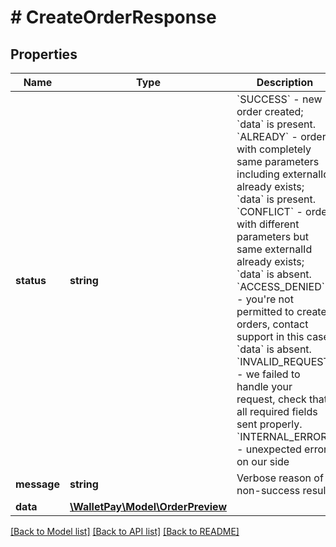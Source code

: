 # # CreateOrderResponse

## Properties

Name | Type | Description | Notes
------------ | ------------- | ------------- | -------------
**status** | **string** | &#x60;SUCCESS&#x60; - new order created; &#x60;data&#x60; is present. &#x60;ALREADY&#x60; - order with completely same parameters including externalId already exists; &#x60;data&#x60; is present. &#x60;CONFLICT&#x60; - order with different parameters but same externalId already exists; &#x60;data&#x60; is absent. &#x60;ACCESS_DENIED&#x60; - you&#39;re not permitted to create orders, contact support in this case; &#x60;data&#x60; is absent. &#x60;INVALID_REQUEST&#x60; - we failed to handle your request, check that all required fields sent properly. &#x60;INTERNAL_ERROR&#x60; - unexpected error on our side |
**message** | **string** | Verbose reason of non-success result | [optional]
**data** | [**\WalletPay\Model\OrderPreview**](OrderPreview.md) |  | [optional]

[[Back to Model list]](../../README.md#models) [[Back to API list]](../../README.md#endpoints) [[Back to README]](../../README.md)
